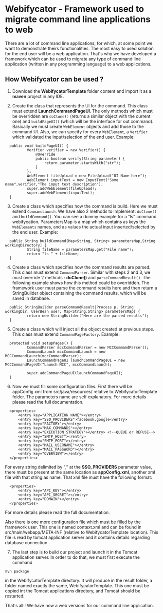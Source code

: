 #  Webifycator - Framework used to migrate command line applications to web


There are a lot of command line applications, for which, at some point we want to demonstrate theirs functionalities. The most easy 
to used solution for the end user will be a web application. That's why we have developed a framework which can be used to migrate
any type of command line application (written in any programming language) to a web applications.

## How Webifycator can be used ?

1. Download the **WebifycatorTemplate** folder content and import it as a **maven** project in any IDE.

2. Create the class that represents the UI for the command. This class must extend **LaunchCommandPageUI**. The only methods which 
must be overridden are ```doClone()``` (returns a similar object with the current one) and ```buildPageUI()``` (which will be the interface
for out command). Basically we must create ```WebElement``` objects and add those to the command UI. Also, we can specify for 
every ```WebElement```, a ```Verifier``` which validated the input/selection of the end user. Example:
  ```
    public void buildPageUI() {
            Verifier verifier = new Verifier() {
                @Override
                public boolean verify(String parameter) {
                    return parameter.startsWith("str");
                }
            };
            WebElement fileUpload = new FileUpload("UI Name here");
            WebElement inputText = new InputText("Some name",verifier,"The input text description");
            super.addWebElement(fileUpload);
            super.addWebElement(inputText);
    }
  ```
3. Create a class which specifies how the command is build. Here we must extend ```CommandLaunch```. We have also 2 methods to implement: ```doClone()``` and ```buildCommand()```. You can see a dummy example for a "ls" command webifycation. ParametersMap is a map which contains as keys the ```WebElements``` names, and as values the actual input inserted/selected by the end user. Example:
  
  ```
    public String buildCommand(Map<String, String> parametersMap,String workingDirectory) {
            String fileName = parametersMap.get("File name");
            return "ls " + fileName;
    }
  ```
4. Create a class which specifies how the command results are parsed. This class must extend ```CommandParser```. Similar with steps 2 and 3,
we must override 2 methods : **doClone()** and ```parseCommandResult()```. The following example shows how this method could be overridden.
The framework user must parse the command results here and then return a StringBuilder object containing the command results, which will be
saved in database.

  ```
  	public StringBuilder parseCommandResult(Process p, String workingDir, UserBean user, Map<String,String> parametersMap) {
            return new StringBuilder("Here are the parsed results");
    }
  ```

5. Create a class which will inject all the object created at previous steps. This class must extend ```CommandPageFactory```. Example:

  ```
    protected void setupPages() {
            CommandParser mccCommandParser = new MCCCommandParser();
            CommandLaunch mccCommandLaunch = new MCCCommandLaunch(mccCommandParser);
            LaunchCommandPageUI launchCommandPageUI = new MCCCommandPageUI("Launch MCC", mccCommandLaunch);

            super.addCommandPageUI(launchCommandPageUI);
    }
  ```

6. Now we must fill some configuration files. First there will be appConfig.xml from src/java/resources/ relative to WebifycatorTemplate folder.
The parameters name are self explanatory. For more details please read the full documentation.

  ```
    <properties>
        <entry key="APPLICATION_NAME"></entry>
        <entry key="SSO_PROVIDERS">facebook,google</entry>
        <entry key="FACTORY"></entry>
        <entry key="MAX_COMMANDS"></entry>
        <entry key="EXECUTION_STRATEGY"></entry> <!--QUEUE or REFUSE-->
        <entry key="SMTP_HOST"></entry>
        <entry key="SMTP_PORT"></entry>
        <entry key="MAIL_USERNAME"></entry>
        <entry key="MAIL_PASSWORD"></entry>
        <entry key="OVERVIEW"></entry>
    </properties>
  ```
For every string delimited by "," at the **SSO_PROVIDERS** parameter value, there must be present at the same location as **appConfig.xml**, another
xml file with that string as name. That xml file must have the following format:

  ```
    <properties>
        <entry key="API_KEY"></entry>
        <entry key="API_SECRET"></entry>
        <entry key="DOMAIN"></entry>
    </properties>
  ```
  For more details please read the full documentation.

Also there is one more configuration file which must be filled by the framework user. This one is named context.xml  and
can be found in src/main/webapp/META-INF (relative to WebifycatorTemplate location). This file is read by tomcat application
server and it contains details regarding database connection.

7. The last step is to build our project and launch it in the Tomcat application server. In order to do that, we must first execute the command

  ```
  mvn package
  ```

in the WebifycatorTemplate directory. It will produce in the result folder, a folder named exactly the same, WebifycatorTemplate. This one must be copied
int the Tomcat applications directory, and Tomcat should be restarted.


That's all ! We have now a web versions for our command line application.
